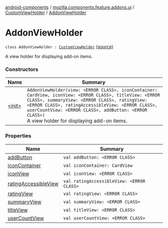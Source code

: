 [android-components](../../../index.md) / [mozilla.components.feature.addons.ui](../../index.md) / [CustomViewHolder](../index.md) / [AddonViewHolder](./index.md)

# AddonViewHolder

`class AddonViewHolder : `[`CustomViewHolder`](../index.md) [(source)](https://github.com/mozilla-mobile/android-components/blob/master/components/feature/addons/src/main/java/mozilla/components/feature/addons/ui/CustomViewHolder.kt#L38)

A view holder for displaying add-on items.

### Constructors

| Name | Summary |
|---|---|
| [&lt;init&gt;](-init-.md) | `AddonViewHolder(view: <ERROR CLASS>, iconContainer: CardView, iconView: <ERROR CLASS>, titleView: <ERROR CLASS>, summaryView: <ERROR CLASS>, ratingView: <ERROR CLASS>, ratingAccessibleView: <ERROR CLASS>, userCountView: <ERROR CLASS>, addButton: <ERROR CLASS>)`<br>A view holder for displaying add-on items. |

### Properties

| Name | Summary |
|---|---|
| [addButton](add-button.md) | `val addButton: <ERROR CLASS>` |
| [iconContainer](icon-container.md) | `val iconContainer: CardView` |
| [iconView](icon-view.md) | `val iconView: <ERROR CLASS>` |
| [ratingAccessibleView](rating-accessible-view.md) | `val ratingAccessibleView: <ERROR CLASS>` |
| [ratingView](rating-view.md) | `val ratingView: <ERROR CLASS>` |
| [summaryView](summary-view.md) | `val summaryView: <ERROR CLASS>` |
| [titleView](title-view.md) | `val titleView: <ERROR CLASS>` |
| [userCountView](user-count-view.md) | `val userCountView: <ERROR CLASS>` |
